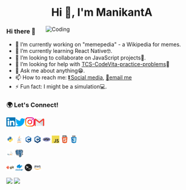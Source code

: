 <!--![MasterHead](https://repository-images.githubusercontent.com/588181932/e36ec678-7984-4cdd-8e4c-a3932772ff8e)-->
<h1 align="center">Hi 👋, I'm ManikantA</h1>
<img align="right" alt="Coding" width="400" src="https://cdn.dribbble.com/users/1162077/screenshots/3848914/programmer.gif">


### Hi there 👋

<!--
**jeelpatel1612/jeelpatel1612** is a ✨ _special_ ✨ repository because its `README.md` (this file) appears on your GitHub profile.
-->

- 🔭 I’m currently working on "memepedia" - a Wikipedia for memes.
- 🌱 I’m currently learning React Native🤓.
- 👯 I’m looking to collaborate on JavaScript projects🤝.
- 🤔 I’m looking for help with [TCS-CodeVita-practice-problems](https://github.com/akatsuki-org/TCS-CodeVita-practice-problems)🧾
- 💬 Ask me about anything😁.
- 📫 How to reach me: [⏬Social media](https://github.com/jeelpatel1612/jeelpatel1612#-social), [📧email me](mailto:jeelpdev@gmail.com?subject=[GitHub]%20Source%20profile)
- ⚡ Fun fact: I might be a simulation💻.
<!-- - 😄 Pronouns: -->



### 🌍 Let's Connect!


  <a href="https://in.linkedin.com/in/hargun-singh-sahni-519baa166">
    <img align="left" alt="Hargun | Linkedin" width="24px" src="https://github.com/hargun79/hargun79/blob/master/Assets/Linkedin.svg" />
  </a>
  <a href="https://twitter.com/sahni_hargun">
    <img align="left" alt="Hargun | Twitter" width="26px" src="https://github.com/hargun79/hargun79/blob/master/Assets/Twitter.svg" />
  </a>
  <a href="https://www.instagram.com/captivatingracer">
    <img align="left" alt="Hargun | Instagram" width="24px" src="https://github.com/hargun79/hargun79/blob/master/Assets/Instagram.svg" />
  </a>
  <a href="mailto:hargunsinghsahni@gmail.com">
    <img align="left" alt="Hargun | Gmail" width="26px" src="https://github.com/hargun79/hargun79/blob/master/Assets/Gmail.svg" />
  </a>

<br><br>







<code><img height="20" src="https://raw.githubusercontent.com/github/explore/80688e429a7d4ef2fca1e82350fe8e3517d3494d/topics/python/python.png"></code>
<code><img height="20" src="https://raw.githubusercontent.com/github/explore/80688e429a7d4ef2fca1e82350fe8e3517d3494d/topics/java/java.png"></code>
<code><img height="20" src="https://raw.githubusercontent.com/github/explore/80688e429a7d4ef2fca1e82350fe8e3517d3494d/topics/c/c.png"></code>
<code><img height="20" src="https://raw.githubusercontent.com/github/explore/80688e429a7d4ef2fca1e82350fe8e3517d3494d/topics/cpp/cpp.png"></code>
<code><img height="20" src="https://raw.githubusercontent.com/github/explore/80688e429a7d4ef2fca1e82350fe8e3517d3494d/topics/php/php.png"></code>
<code><img height="20" src="https://raw.githubusercontent.com/github/explore/80688e429a7d4ef2fca1e82350fe8e3517d3494d/topics/javascript/javascript.png"></code>
<code><img height="20" src="https://raw.githubusercontent.com/github/explore/80688e429a7d4ef2fca1e82350fe8e3517d3494d/topics/html/html.png"></code>
<code><img height="20" src="https://raw.githubusercontent.com/github/explore/80688e429a7d4ef2fca1e82350fe8e3517d3494d/topics/css/css.png"></code>


<code><img height="20" src="https://raw.githubusercontent.com/github/explore/80688e429a7d4ef2fca1e82350fe8e3517d3494d/topics/mysql/mysql.png"></code>
<code><img height="20" src="https://raw.githubusercontent.com/github/explore/80688e429a7d4ef2fca1e82350fe8e3517d3494d/topics/postgresql/postgresql.png"></code>

<code><img height="20" src="https://raw.githubusercontent.com/github/explore/80688e429a7d4ef2fca1e82350fe8e3517d3494d/topics/git/git.png"></code>
<code><img height="20" src="https://raw.githubusercontent.com/github/explore/80688e429a7d4ef2fca1e82350fe8e3517d3494d/topics/docker/docker.png"></code>
<code><img height="20" src="https://raw.githubusercontent.com/github/explore/80688e429a7d4ef2fca1e82350fe8e3517d3494d/topics/terminal/terminal.png"></code>
<code><img height="20" src="https://raw.githubusercontent.com/github/explore/80688e429a7d4ef2fca1e82350fe8e3517d3494d/topics/aws/aws.png"></code>






 


<!-- <img width="90%" height="170" src="https://github-readme-streak-stats.herokuapp.com/?user=belvin011&show_icons=true&theme=radical"> -->


![](https://github-readme-stats.vercel.app/api/top-langs/?username=belvin011&layout=compact&theme=radical)
![](https://github-readme-stats.vercel.app/api?username=belvin011&show_icons=true&line_height=20&count_private=true&&theme=radical)






